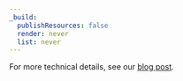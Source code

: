 ```yaml
---
_build:
  publishResources: false
  render: never
  list: never
---
```


For more technical details, see our [blog post](https://blog.cloudflare.com/ml-api-discovery-and-schema-learning/).

